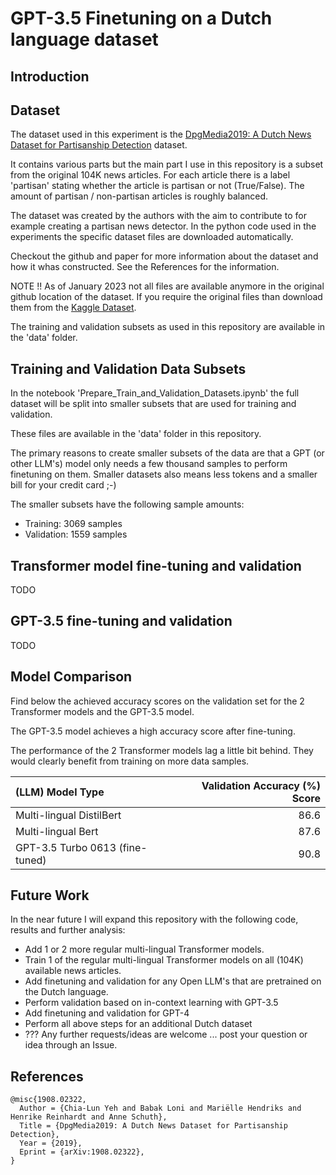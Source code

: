 # GPT-3.5 Finetuning on a Dutch language dataset

## Introduction



## Dataset

The dataset used in this experiment is the [DpgMedia2019: A Dutch News Dataset for Partisanship Detection](https://github.com/dpgmedia/partisan-news2019) dataset.

It contains various parts but the main part I use in this repository is a subset from the original 104K news articles. For each article there is a label 'partisan' stating whether the article is partisan or not (True/False). The amount of partisan / non-partisan articles is roughly balanced.

The dataset was created by the authors with the aim to contribute to for example creating a partisan news detector. In the python code used in the experiments the specific dataset files are downloaded automatically. 

Checkout the github and paper for more information about the dataset and how it whas constructed. See the References for the information.

NOTE !! As of January 2023 not all files are available anymore in the original github location of the dataset. If you require the original files than download them from the [Kaggle Dataset](https://www.kaggle.com/datasets/rsmits/dpgmedia2019).

The training and validation subsets as used in this repository are available in the 'data' folder.

## Training and Validation Data Subsets

In the notebook 'Prepare_Train_and_Validation_Datasets.ipynb' the full dataset will be split into smaller subsets that are used for training and validation.

These files are available in the 'data' folder in this repository.

The primary reasons to create smaller subsets of the data are that a GPT (or other LLM's) model only needs a few thousand samples to perform finetuning on them. Smaller datasets also means less tokens and a smaller bill for your credit card ;-)

The smaller subsets have the following sample amounts:
* Training: 3069 samples
* Validation: 1559 samples

## Transformer model fine-tuning and validation

TODO

## GPT-3.5  fine-tuning and validation

TODO

## Model Comparison

Find below the achieved accuracy scores on the validation set for the 2 Transformer models and the GPT-3.5 model.

The GPT-3.5 model achieves a high accuracy score after fine-tuning.

The performance of the 2 Transformer models lag a little bit behind. They would clearly benefit from training on more data samples.

| (LLM) Model Type | Validation Accuracy (%) Score |
|:---------------|----------------:|
| Multi-lingual DistilBert | 86.6 |
| Multi-lingual Bert | 87.6 |
| GPT-3.5 Turbo 0613 (fine-tuned) | 90.8 |

## Future Work

In the near future I will expand this repository with the following code, results and further analysis:
* Add 1 or 2 more regular multi-lingual Transformer models.
* Train 1 of the regular multi-lingual Transformer models on all (104K) available news articles.
* Add finetuning and validation for any Open LLM's that are pretrained on the Dutch language.
* Perform validation based on in-context learning with GPT-3.5
* Add finetuning and validation for GPT-4
* Perform all above steps for an additional Dutch dataset
* ??? Any further requests/ideas are welcome ... post your question or idea through an Issue.

## References

```
@misc{1908.02322,
  Author = {Chia-Lun Yeh and Babak Loni and Mariëlle Hendriks and Henrike Reinhardt and Anne Schuth},
  Title = {DpgMedia2019: A Dutch News Dataset for Partisanship Detection},
  Year = {2019},
  Eprint = {arXiv:1908.02322},
}
```